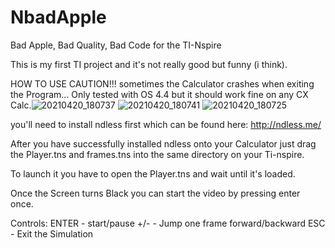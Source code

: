 # NbadApple
Bad Apple, Bad Quality, Bad Code for the TI-Nspire

This is my first TI project and it's not really good but funny (i think).

HOW TO USE
CAUTION!!!
sometimes the Calculator crashes when exiting the Program...
Only tested with OS 4.4 but it should work fine on any CX Calc.![20210420_180737](https://user-images.githubusercontent.com/71556523/115429301-93034a00-a203-11eb-8935-350c93353716.jpg)
![20210420_180741](https://user-images.githubusercontent.com/71556523/115429305-939be080-a203-11eb-9124-fdc191a64815.jpg)
![20210420_180725](https://user-images.githubusercontent.com/71556523/115429306-94347700-a203-11eb-8533-b1ba34323dc2.jpg)


you'll need to install ndless first which can be found here:
http://ndless.me/

After you have successfully installed ndless onto your Calculator just drag the Player.tns and frames.tns into the same directory on your Ti-nspire.

To launch it you have to open the Player.tns and wait until it's loaded.

Once the Screen turns Black you can start the video by pressing enter once.

Controls:
ENTER - start/pause
+/-   - Jump one frame forward/backward
ESC   - Exit the Simulation
